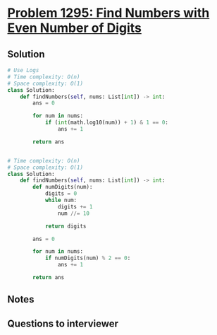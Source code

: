 # [Problem 1295: Find Numbers with Even Number of Digits](https://leetcode.com/problems/find-numbers-with-even-number-of-digits/)

## Solution

```py
# Use Logs
# Time complexity: O(n)
# Space complexity: O(1)
class Solution:
    def findNumbers(self, nums: List[int]) -> int:
        ans = 0

        for num in nums:
            if (int(math.log10(num)) + 1) & 1 == 0:
                ans += 1

        return ans


# Time complexity: O(n)
# Space complexity: O(1)
class Solution:
    def findNumbers(self, nums: List[int]) -> int:
        def numDigits(num):
            digits = 0
            while num:
                digits += 1
                num //= 10

            return digits

        ans = 0

        for num in nums:
            if numDigits(num) % 2 == 0:
                ans += 1

        return ans
```

## Notes

## Questions to interviewer
